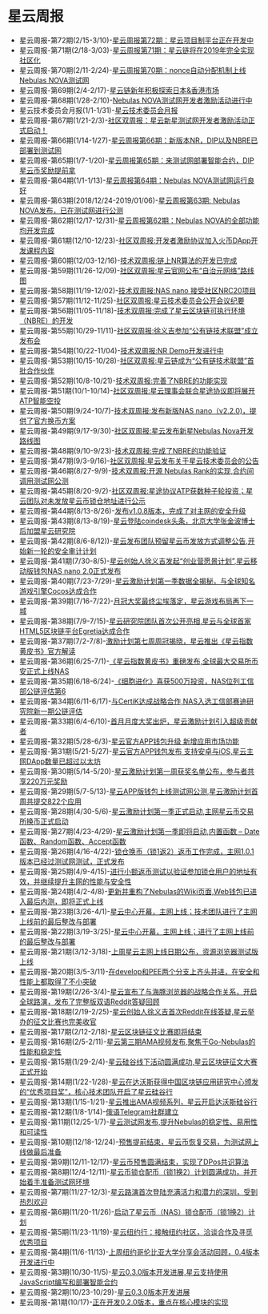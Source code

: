 # 星云周报

- 星云周报-第72期(2/15-3/10)-[星云周报第72期：星云项目制平台正在开发中](https://blog.nebulas.io/2019/03/11/nebulas-bi-weekly-development-commits-72/)
- 星云周报-第71期(2/18-3/03)-[星云周报第71期：星云链将在2019年完全实现社区化](https://blog.nebulas.io/2019/03/04/nebulas-bi-weekly-community-dynamics-71/)
- 星云周报-第70期(2/11-2/24)-[星云周报第70期：nonce自动分配机制上线Nebulas NOVA测试网](https://blog.nebulas.io/2019/02/25/nebulas-bi-weekly-development-commits-70/)
- 星云周报-第69期(2/4-2/17)-[星云链新年积极探索日本&香港市场](https://blog.nebulas.io/2019/02/18/nebulas-bi-weekly-community-dynamics-69/)
- 星云周报-第68期(1/28-2/10)-[Nebulas NOVA测试网开发者激励活动进行中](https://blog.nebulas.io/2019/02/11/nebulas-bi-weekly-development-commits-68/)
- 星云技术委员会月报(1/1-1/31)-[星云技术委员会月报](https://blog.nebulas.io/2019/02/03/nebulas-technical-committee-monthly-report/)
- 星云周报-第67期(1/21-2/3)-[社区双周报：星云新星测试网开发者激励活动正式启动！](https://blog.nebulas.io/2019/02/04/nebulas-bi-weekly-community-dynamics-67/)
- 星云周报-第66期(1/14-1/27)-[星云周报第66期：新版本NR，DIP以及NBRE已部署到测试网](https://blog.nebulas.io/2019/01/28/nebulas-bi-weekly-development-commits-66/)
- 星云周报-第65期(1/7-1/20)-[星云周报第65期：来测试网部署智能合约，DIP星云币奖励提前拿](https://blog.nebulas.io/2019/01/21/nebulas-bi-weekly-community-dynamics-65/)
- 星云周报-第64期(1/1-1/13)-[星云周报第64期：Nebulas NOVA测试网运行良好](https://blog.nebulas.io/2019/01/14/nebulas-bi-weekly-development-commits-64/)
- 星云周报-第63期(2018/12/24-2019/01/06)-[星云周报第63期: Nebulas NOVA发布，已在测试网进行公测](https://blog.nebulas.io/2019/01/07/nebulas-bi-weekly-community-dynamics-63/)
- 星云周报-第62期(12/17-12/31)-[星云周报第62期：Nebulas NOVA的全部功能均开发完成](https://blog.nebulas.io/2018/12/31/nebulas-bi-weekly-development-commits-62/)
- 星云周报-第61期(12/10-12/23)-[社区双周报:开发者激励协议加入火币DApp开发课程内容](https://blog.nebulas.io/2018/12/24/nebulas-bi-weekly-community-dynamics-61/)
- 星云周报-第60期(12/03-12/16)-[技术双周报:链上NR算法的开发已完成](https://blog.nebulas.io/2018/12/17/nebulas-bi-weekly-development-commits-60/)
- 星云周报-第59期(11/26-12/09)-[社区双周报:星云官网公布“自治元网络”路线图](https://blog.nebulas.io/2018/12/10/nebulas-bi-weekly-community-dynamics-59/)
- 星云周报-第58期(11/19-12/02)-[技术双周报:NAS nano 接受社区NRC20项目](https://blog.nebulas.io/2018/12/03/nebulas-bi-weekly-development-commits-58/)
- 星云周报-第57期(11/12-11/25)-[社区双周报:星云技术委员会公开会议纪要](https://blog.nebulas.io/2018/11/26/nebulas-bi-weekly-community-dynamics-57/)
- 星云周报-第56期(11/05-11/18)-[技术双周报:完成了星云区块链可执行环境（NBRE）的开发](https://blog.nebulas.io/2018/11/19/nebulas-bi-weekly-development-commits-update-56/)
- 星云周报-第55期(10/29-11/11)-[社区双周报:徐义吉参加“公有链技术联盟”成立发布会](https://blog.nebulas.io/2018/11/12/nebulas-bi-weekly-community-dynamics-55/)
- 星云周报-第54期(10/22-11/04)-[技术双周报:NR Demo开发进行中](https://blog.nebulas.io/2018/11/05/nebulas-bi-weekly-development-commits-update-54/)
- 星云周报-第53期(10/15-10/28)-[社区双周报:星云链成为“公有链技术联盟”首批合作伙伴](https://blog.nebulas.io/2018/10/29/nebulas-bi-weekly-community-dynamics-53/)
- 星云周报-第52期(10/8-10/21)-[技术双周报:完善了NBRE的功能实现](https://blog.nebulas.io/2018/10/23/nebulas-bi-weekly-development-commits-update-52/)
- 星云周报-第51期(10/1-10/14)-[社区双周报:星云理事会联合星途协议即将展开ATP智能空投](https://mp.weixin.qq.com/s/J7JLm5ABfe6qNQ9dXMGI3w)
- 星云周报-第50期(9/24-10/7)-[技术双周报:发布新版NAS nano（v2.2.0)，提供了官方换币方案](https://blog.nebulas.io/2018/10/08/nebulas-bi-weekly-development-commits-update-50/)
- 星云周报-第49期(9/17-9/30)-[社区双周报:星云发布新星Nebulas Nova开发路线图](https://blog.nebulas.io/2018/10/01/nebulas-bi-weekly-community-dynamics-49/)
- 星云周报-第48期(9/10-9/23)-[技术双周报:完成了NBRE的功能验证](https://blog.nebulas.io/2018/09/24/nebulas-bi-weekly-development-commits-update-48/)
- 星云周报-第47期(9/3-9/16)-[社区双周报:星云发布关于星云技术委员会的公告](https://blog.nebulas.io/2018/09/17/nebulas-bi-weekly-community-dynamics-47/)
- 星云周报-第46期(8/27-9/9)-[技术双周报:开源 Nebulas Rank的实现,合约间调用测试网公测](https://blog.nebulas.io/2018/09/10/nebula-weekly-no-44-technical-biweekly-report-8-27-9-9/)
- 星云周报-第45期(8/20-9/2)-[社区双周报:星途协议ATP获数种子轮投资；星云团队对未发放星云币锁仓地址进行公示](https://blog.nebulas.io/2018/09/03/nebula-weekly-issue-45-community-biweekly-report-8-20-9-2/)
- 星云周报-第44期(8/13-8/26)-[发布v1.0.8版本，完成了对主网的安全升级](https://blog.nebulas.io/2018/08/27/nebula-weekly-no-44-technical-biweekly-report-8-13-8-26/)
- 星云周报-第43期(8/13-8/19)-[星云登陆coindesk头条，北京大学张金波博士后加盟星云研究院](https://blog.nebulas.io/2018/08/20/nebula-weekly-43-community-biweekly-report-8-13-8-19/)
- 星云周报-第42期(8/6-8/12))-[星云发布团队预留星云币发放方式调整公告,开始新一轮的安全审计计划](https://blog.nebulas.io/2018/08/13/nebula-weekly-no-42/)
- 星云周报-第41期(7/30-8/5)-[星云创始人徐义吉发起“创业营愿景计划”,星云移动版钱包NAS nano 2.0正式发布](https://blog.nebulas.io/2018/08/06/nebula-weekly-no-41-nebula-founder-launches-startup-camp-vision-plan/)
- 星云周报-第40期(7/23-7/29)-[星云激励计划第一季数据全揭秘，与全球知名游戏引擎Cocos达成合作](https://blog.nebulas.io/2018/07/30/nebula-weekly-issue-40-the-first-time-the-incentive-plan-data-is-revealed/)
- 星云周报-第39期(7/16-7/22)-[月冠大奖最终尘埃落定，星云游戏布局再下一城](https://blog.nebulas.io/2018/07/23/nebula-weekly-no-39-nebula-releases-zhao-xianling-you-can-choose-5-categories-of-positions/)
- 星云周报-第38期(7/9-7/15)-[星云研究院团队首次公开亮相,星云与全球首家HTML5区块链平台Egretia达成合作](https://blog.nebulas.io/2018/07/16/nebula-weekly-no-38/)
- 星云周报-第37期(7/2-7/8)-[激励计划第七周周冠揭晓，星云推出《星云指数黄皮书》官方解读](https://blog.nebulas.io/2018/07/09/nebula-weekly-no-37-super-contributors-are-about-to-be-in-place-and-monthly-crown-votes-are-ready-to-go/)
- 星云周报-第36期(6/25-7/1)-[《星云指数黄皮书》重磅发布,全球最大交易所币安正式上线NAS](https://blog.nebulas.io/2018/07/02/nebula-weekly-issue-36-incentive-program-is-coming-to-an-end/)
- 星云周报-第35期(6/18-6/24)-[《细胞进化》喜获500万投资，NAS位列工信部公链评估第6](https://blog.nebulas.io/2018/06/25/nebula-weekly-issue-35/)
- 星云周报-第34期(6/11-6/17)-[与CertiK达成战略合作,NAS入选工信部赛迪研究院新一期公链评估](https://blog.nebulas.io/2018/06/18/nebula-weekly-34th-strategic-cooperation-with-certik-nas-selected-for-public-chain-assessment/)
- 星云周报-第33期(6/4-6/10)-[首月月度大奖出炉，星云激励计划引入超级贡献者](https://blog.nebulas.io/2018/06/11/nebula-weekly-issue-33-the-first-months-monthly-awards-are-released-and-the-incentive-plan-is-comprehensive/)
- 星云周报-第32期(5/28-6/3)-[星云官方APP钱包升级 新增应用市场功能](https://blog.nebulas.io/2018/06/04/nebulas-weekly-report-32/)
- 星云周报-第31期(5/21-5/27)-[星云官方APP钱包发布 支持安卓与iOS,星云主网DApp数量已超过以太坊](https://blog.nebulas.io/2018/05/28/nebulas-weekly-report-31/)
- 星云周报-第30期(5/14-5/20)-[星云激励计划第一周获奖名单公布，参与者共享220万元奖励](https://blog.nebulas.io/2018/05/21/nebulas-weekly-report-30/)
- 星云周报-第29期(5/7-5/13)-[星云APP版钱包上线测试网公测,星云激励计划首周共提交822个应用](https://blog.nebulas.io/2018/05/14/nebulas-weekly-report-29/)
- 星云周报-第28期(4/30-5/6)-[星云激励计划第一季正式启动,主网星云币交易所换币正式启动](https://blog.nebulas.io/2018/05/07/nebulas-incentive-program-dapp-submissions-are-now-open/)
- 星云周报-第27期(4/23-4/29)-[星云激励计划第一季即将启动,内置函数 – Date函数、Random函数、Accept函数](https://blog.nebulas.io/2018/04/30/nebulas-weekly-report-27/)
- 星云周报-第26期(4/16-4/22)-[锁仓换币（锁1返2）返币工作完成，主网1.0.1版本已经过测试网测试，正式发布](https://blog.nebulas.io/2018/04/23/nebulas-weekly-report-26/)
- 星云周报-第25期(4/9-4/15)-[进行小额返币测试以验证参加锁仓用户的地址有效，并继续提升主网的性能与安全性](https://blog.nebulas.io/2018/04/16/nebulas-weekly-report-25/)
- 星云周报-第24期(4/2-4/8)-[更新并重构了Nebulas的Wiki页面,Web钱包已进入最后内测，即将正式上线](https://blog.nebulas.io/2018/04/09/nebulas-weekly-report-24/)
- 星云周报-第23期(3/26-4/1)-[星云中心开幕，主网上线；技术团队进行了主网上线前的最后整改与部署](https://blog.nebulas.io/2018/04/02/nebulas-weekly-report-23/)
- 星云周报-第22期(3/19-3/25)-[星云中心开幕，主网上线；进行了主网上线前的最后整改与部署](https://blog.nebulas.io/2018/03/26/nebulas-weekly-report-22/)
- 星云周报-第21期(3/12-3/18)-[上周星云主网上线日期公布，资源浏览器测试版上线](https://blog.nebulas.io/2018/03/19/nebulas-weekly-report-21/)
- 星云周报-第20期(3/5-3/11)-[在develop和PEE两个分支上齐头并进，在安全和性能上都取得了不小突破](https://blog.nebulas.io/2018/03/13/nebulas-weekly-report-20/)
- 星云周报-第19期(2/26-3/4)-[星云宣布了与海豚浏览器的战略合作关系，开启全球路演，发布了完整版双语Reddit答疑回顾](https://blog.nebulas.io/2018/03/05/nebulas-weekly-report-19/)
- 星云周报-第18期(2/19-2/25)-[星云创始人徐义吉首次Reddit在线答疑,星云举办的征文比赛也完美收官](https://blog.nebulas.io/2018/02/26/nebulas-weekly-report-18/)
- 星云周报-第17期(2/12-2/18)-[星云区块链征文比赛即将结束](https://blog.nebulas.io/2018/02/19/nebulas-weekly-report-17/)
- 星云周报-第16期(2/5-2/11)-[星云第三期AMA视频发布,聚焦于Go-Nebulas的性能和稳定性](https://blog.nebulas.io/2018/02/12/nebulas-weekly-report-16/)
- 星云周报-第15期(1/29-2/4)-[星云硅谷线下活动圆满成功,星云区块链征文大赛正式开始](https://blog.nebulas.io/2018/02/05/nebulas-weekly-report-15/)
- 星云周报-第14期(1/22-1/28)-[星云在达沃斯获得中国区块链应用研究中心颁发的“优秀项目奖”，核心技术团队开启了星云硅谷行](https://blog.nebulas.io/2018/01/29/nebulas-weekly-report14/)
- 星云周报-第13期(1/15-1/21)-[星云推出AMA视频系列，星云开启达沃斯硅谷行](https://blog.nebulas.io/2018/01/23/nebulas-weekly-report-13/)
- 星云周报-第12期(1/8-1/14)-[俄语Telegram社群建立](https://blog.nebulas.io/2018/01/16/https-blog-nebulas-io-2018-01-08-nebulas-weekly-report-12/)
- 星云周报-第11期(12/25-1/7)-[星云测试网发布,提升Nebulas的稳定性、易用性和可读性](https://blog.nebulas.io/2018/01/08/nebulas-weekly-report-11/)
- 星云周报-第10期(12/18-12/24)-[预售提前结束，星云币恢复交易，为测试网上线做最后准备](https://blog.nebulas.io/2017/12/25/nebulas-weekly-no-10/)
- 星云周报-第9期(12/11-12/17)-[星云币预售圆满结束，实现了DPos共识算法](https://blog.nebulas.io/2017/12/18/nebulas-weekly-no-9/)
- 星云周报-第8期(12/4-12/11)-[星云币锁仓配币（锁1换2）计划圆满成功，并开始着手准备测试网环境](https://blog.nebulas.io/2017/12/11/nebulas-weekly-no-8/)
- 星云周报-第7期(11/27-12/3)-[星云路演首次登陆充满活力和潜力的深圳，受到热烈欢迎](https://blog.nebulas.io/2017/12/04/nebulas-weekly-no-7/)
- 星云周报-第6期(11/20-11/26)-[启动了星云币（NAS）锁仓配币（锁1换2）计划](https://blog.nebulas.io/2017/11/27/nebulas-weekly-no-6/)
- 星云周报-第5期(11/23-11/19)-[星云纽约行：接触纽约社区，洽谈合作及寻觅优秀项目](https://blog.nebulas.io/2017/11/20/nebulas-weekly-no-5/)
- 星云周报-第4期(11/6-11/13)-[上周纽约哥伦比亚大学分享会活动回顾，0.4版本开发进行中](https://blog.nebulas.io/2017/11/13/nebulas-weekly-no-4/)
- 星云周报-第3期(10/30-11/5)-[星云0.3.0版本开发进展,星云支持使用JavaScript编写和部署智能合约](https://blog.nebulas.io/2017/11/06/nebulas-weekly-no-3/)
- 星云周报-第2期(10/23-10/29)-[星云0.3.0版本开发进展](https://blog.nebulas.io/2017/10/30/nebulas-weekly-no-2/)
- 星云周报-第1期(10/17)-[正在开发0.2.0版本，重点在核心模块的实现](https://blog.nebulas.io/2017/10/17/nebulas-weekly-no-1/)
